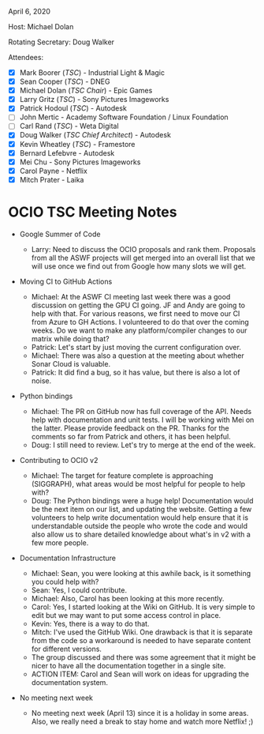 <!-- SPDX-License-Identifier: CC-BY-4.0 -->
<!-- Copyright Contributors to the OpenColorIO Project. -->

April 6, 2020

Host: Michael Dolan

Rotating Secretary: Doug Walker

Attendees:
  * [X] Mark Boorer (_TSC_) - Industrial Light & Magic
  * [X] Sean Cooper (_TSC_) - DNEG
  * [X] Michael Dolan (_TSC Chair_) - Epic Games
  * [X] Larry Gritz (_TSC_) - Sony Pictures Imageworks
  * [X] Patrick Hodoul (_TSC_) - Autodesk
  * [ ] John Mertic - Academy Software Foundation / Linux Foundation
  * [ ] Carl Rand (_TSC_) - Weta Digital
  * [X] Doug Walker (_TSC Chief Architect_) - Autodesk
  * [X] Kevin Wheatley (_TSC_) - Framestore
  * [X] Bernard Lefebvre - Autodesk
  * [X] Mei Chu - Sony Pictures Imageworks
  * [X] Carol Payne - Netflix
  * [X] Mitch Prater - Laika

# **OCIO TSC Meeting Notes**

* Google Summer of Code
    - Larry: Need to discuss the OCIO proposals and rank them.  Proposals from all the ASWF
    projects will get merged into an overall list that we will use once we find out from
    Google how many slots we will get.

* Moving CI to GitHub Actions
    - Michael: At the ASWF CI meeting last week there was a good discussion on getting the
    GPU CI going.  JF and Andy are going to help with that.  For various reasons, we first 
    need to move our CI from Azure to GH Actions.  I volunteered to do that over the coming
    weeks.  Do we want to make any platform/compiler changes to our matrix while doing that?
    - Patrick: Let's start by just moving the current configuration over.
    - Michael: There was also a question at the meeting about whether Sonar Cloud is valuable.
    - Patrick: It did find a bug, so it has value, but there is also a lot of noise.

* Python bindings
    - Michael: The PR on GitHub now has full coverage of the API.  Needs help with documentation
    and unit tests.  I will be working with Mei on the latter.  Please provide feedback on the PR.
    Thanks for the comments so far from Patrick and others, it has been helpful.
    - Doug: I still need to review.  Let's try to merge at the end of the week.

* Contributing to OCIO v2
    - Michael: The target for feature complete is approaching (SIGGRAPH), what areas would 
    be most helpful for people to help with?
    - Doug: The Python bindings were a huge help!  Documentation would be the next item on
    our list, and updating the website.  Getting a few volunteers to help write documentation
    would help ensure that it is understandable outside the people who wrote the code and
    would also allow us to share detailed knowledge about what's in v2 with a few more people.

* Documentation Infrastructure
    - Michael: Sean, you were looking at this awhile back, is it something you could help with?
    - Sean: Yes, I could contribute.
    - Michael: Also, Carol has been looking at this more recently.
    - Carol: Yes, I started looking at the Wiki on GitHub.  It is very simple to edit but we
    may want to put some access control in place.
    - Kevin: Yes, there is a way to do that.
    - Mitch: I've used the GitHub Wiki.  One drawback is that it is separate from the code
    so a workaround is needed to have separate content for different versions.
    - The group discussed and there was some agreement that it might be nicer to have all
    the documentation together in a single site.
    - ACTION ITEM: Carol and Sean will work on ideas for upgrading the documentation system.

* No meeting next week
    - No meeting next week (April 13) since it is a holiday in some areas.  Also, we really
    need a break to stay home and watch more Netflix!  ;)

